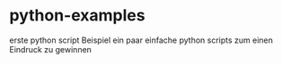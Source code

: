 # python-examples
erste python script Beispiel
ein paar einfache python scripts zum einen Eindruck zu gewinnen
